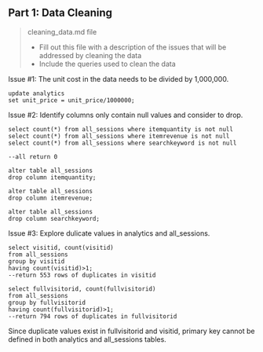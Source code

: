 ## Part 1: Data Cleaning

> cleaning_data.md file
> * Fill out this file with a description of the issues that will be addressed by cleaning the data
> * Include the queries used to clean the data


Issue #1: The unit cost in the data needs to be divided by 1,000,000.

```
update analytics
set unit_price = unit_price/1000000;
```

Issue #2: Identify columns only contain null values and consider to drop.

```
select count(*) from all_sessions where itemquantity is not null
select count(*) from all_sessions where itemrevenue is not null
select count(*) from all_sessions where searchkeyword is not null

--all return 0 

alter table all_sessions
drop column itemquantity;

alter table all_sessions
drop column itemrevenue;

alter table all_sessions
drop column searchkeyword;
```

Issue #3: Explore dulicate values in analytics and all_sessions.

```
select visitid, count(visitid) 
from all_sessions 
group by visitid 
having count(visitid)>1;
--return 553 rows of duplicates in visitid

select fullvisitorid, count(fullvisitorid) 
from all_sessions 
group by fullvisitorid 
having count(fullvisitorid)>1;
--return 794 rows of duplicates in fullvisitorid

```
Since duplicate values exist in fullvisitorid and visitid, primary key cannot be defined in both analytics and all_sessions tables.
